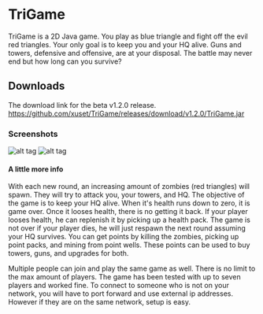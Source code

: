 TriGame
=======
TriGame is a 2D Java game. You play as blue triangle and fight off the evil red triangles. Your only goal is to keep you and your HQ alive. Guns and towers, defensive and offensive, are at your disposal. The battle may never end but how long can you survive? 

Downloads
---------
The download link for the beta v1.2.0 release. https://github.com/xuset/TriGame/releases/download/v1.2.0/TriGame.jar

### Screenshots
![alt tag](https://raw.github.com/xuset/TriGame/master/Screenshot2.png)
![alt tag](https://raw.github.com/xuset/TriGame/master/Screenshot.png)

#### A little more info
With each new round, an increasing amount of zombies (red triangles) will spawn. They will try to attack you, your towers, and HQ. The objective of the game is to keep your HQ alive. When it's health runs down to zero, it is game over. Once it looses health, there is no getting it back. If your player looses health, he can replenish it by picking up a health pack. The game is not over if your player dies, he will just respawn the next round assuming your HQ survives. You can get points by killing the zombies, picking up point packs, and mining from point wells. These points can be used to buy towers, guns, and upgrades for both.

Multiple people can join and play the same game as well. There is no limit to the max amount of players. The game has been tested with up to seven players and worked fine. To connect to someone who is not on your network, you will have to port forward and use external ip addresses. However if they are on the same network, setup is easy.

